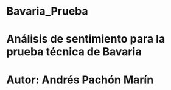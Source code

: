 # Bavaria_Prueba
# Análisis de sentimiento para la prueba técnica de Bavaria
# Autor: Andrés Pachón Marín

